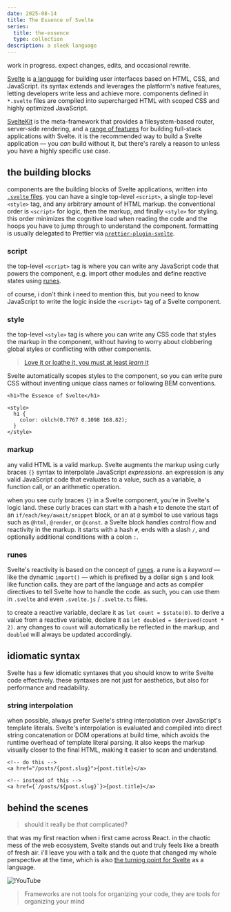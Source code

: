 ```yaml
---
date: 2025-08-14
title: The Essence of Svelte
series:
  title: the-essence
  type: collection
description: a sleek language
---
```


<section data-info="note">

work in progress. expect changes, edits, and occasional rewrite.

</section>

[Svelte](https://svelte.dev/) is [a language](https://gist.github.com/Rich-Harris/0f910048478c2a6505d1c32185b61934) for building user interfaces based on HTML, CSS, and JavaScript. its syntax extends and leverages the platform's native features, letting developers write less and achieve more. components defined in `*.svelte` files are compiled into supercharged HTML with scoped CSS and highly optimized JavaScript.

[SvelteKit](https://svelte.dev/docs/kit/introduction) is the meta-framework that provides a filesystem-based router, server-side rendering, and a [range of features](https://svelte.dev/docs/kit/introduction#SvelteKit-vs-Svelte) for building full-stack applications with Svelte. it is the recommended way to build a Svelte application — you *can* build without it, but there's rarely a reason to unless you have a highly specific use case.

## the building blocks

components are the building blocks of Svelte applications, written into [`.svelte` files](https://svelte.dev/docs/svelte/svelte-files). you can have a single top-level `<script>`, a single top-level `<style>` tag, and any arbitrary amount of HTML markup. the conventional order is `<script>` for logic, then the markup, and finally `<style>` for styling. this order minimizes the cognitive load when reading the code and the hoops you have to jump through to understand the component. formatting is usually delegated to Prettier via [`prettier-plugin-svelte`](https://github.com/sveltejs/prettier-plugin-svelte).

### script

the top-level `<script>` tag is where you can write any JavaScript code that powers the component, e.g. import other modules and define reactive states using [runes](https://svelte.dev/docs/svelte/what-are-runes).

of course, i don't think i need to mention this, but you need to know JavaScript to write the logic inside the `<script>` tag of a Svelte component.

### style

the top-level `<style>` tag is where you can write any CSS code that styles the markup in the component, without having to worry about clobbering global styles or conflicting with other components.

> [Love it or loathe it, you must at least *learn* it](https://svelte.dev/blog/the-zen-of-just-writing-css)

Svelte automatically scopes styles to the component, so you can write pure CSS without inventing unique class names or following BEM conventions.

```svelte
<h1>The Essence of Svelte</h1>

<style>
  h1 {
    color: oklch(0.7767 0.1098 168.82);
  }
</style>
```

### markup

any valid HTML is a valid markup. Svelte augments the markup using curly braces `{}` syntax to interpolate JavaScript *expressions*. an expression is any valid JavaScript code that evaluates to a value, such as a variable, a function call, or an arithmetic operation.

when you see curly braces `{}` in a Svelte component, you're in Svelte's logic land. these curly braces can start with a hash `#` to denote the start of an `if/each/key/await/snippet` block, or an at `@` symbol to use various tags such as `@html`, `@render`, or `@const`. a Svelte block handles control flow and reactivity in the markup. it starts with a hash `#`, ends with a slash `/`, and optionally additional conditions with a colon `:`.

### runes

Svelte's reactivity is based on the concept of [runes](https://svelte.dev/docs/svelte/what-are-runes). a rune is a *keyword* — like the dynamic `import()` — which is prefixed by a dollar sign `$` and look like function calls. they are part of the language and acts as compiler directives to tell Svelte how to handle the code. as such, you can use them in `.svelte` and even `.svelte.js` / `.svelte.ts` files.

to create a reactive variable, declare it as `let count = $state(0)`. to derive a value from a reactive variable, declare it as `let doubled = $derived(count * 2)`. any changes to `count` will automatically be reflected in the markup, and `doubled` will always be updated accordingly.

## idiomatic syntax

Svelte has a few idiomatic syntaxes that you should know to write Svelte code effectively. these syntaxes are not just for aesthetics, but also for performance and readability.

### string interpolation

when possible, always prefer Svelte's string interpolation over JavaScript's template literals. Svelte's interpolation is evaluated and compiled into direct string concatenation or DOM operations at build time, which avoids the runtime overhead of template literal parsing. it also keeps the markup visually closer to the final HTML, making it easier to scan and understand.

```svelte
<!-- do this -->
<a href="/posts/{post.slug}">{post.title}</a>

<!-- instead of this -->
<a href={`/posts/${post.slug}`}>{post.title}</a>
```

## behind the scenes

> should it really be *that* complicated?

that was my first reaction when i first came across React. in the chaotic mess of the web ecosystem, Svelte stands out and truly feels like a breath of fresh air. i'll leave you with a talk and the quote that changed my whole perspective at the time, which is also [the turning point for Svelte](https://svelte.dev/blog/svelte-3-rethinking-reactivity) as a language.

![!YouTube](AdNJ3fydeao "Rich Harris - Rethinking reactivity")

> Frameworks are not tools for organizing your code, they are tools for organizing your mind
